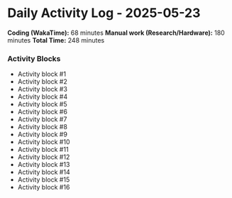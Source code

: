 # Daily Activity Log - 2025-05-23

**Coding (WakaTime):** 68 minutes
**Manual work (Research/Hardware):** 180 minutes
**Total Time:** 248 minutes

### Activity Blocks
- Activity block #1
- Activity block #2
- Activity block #3
- Activity block #4
- Activity block #5
- Activity block #6
- Activity block #7
- Activity block #8
- Activity block #9
- Activity block #10
- Activity block #11
- Activity block #12
- Activity block #13
- Activity block #14
- Activity block #15
- Activity block #16
